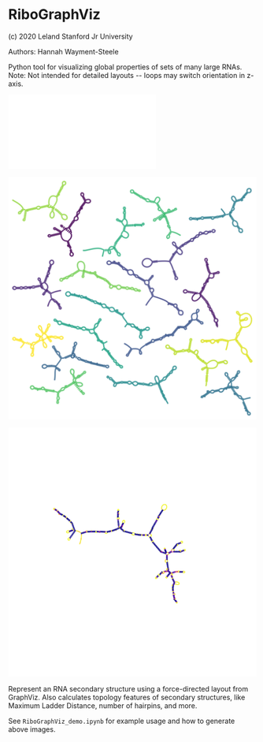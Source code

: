 # RiboGraphViz

(c) 2020 Leland Stanford Jr University

Authors:
Hannah Wayment-Steele

Python tool for visualizing global properties of sets of many large RNAs.
Note: Not intended for detailed layouts -- loops may switch orientation in z-axis.

![](images/MS2_example.pdf)

![](images/multiple_struct_example.png)

![](images/melting_eGFP_mRNA.gif)

Represent an RNA secondary structure using a force-directed layout from GraphViz.
Also calculates topology features of secondary structures, like Maximum Ladder Distance, number of hairpins, and more.

See `RiboGraphViz_demo.ipynb` for example usage and how to generate above images.

